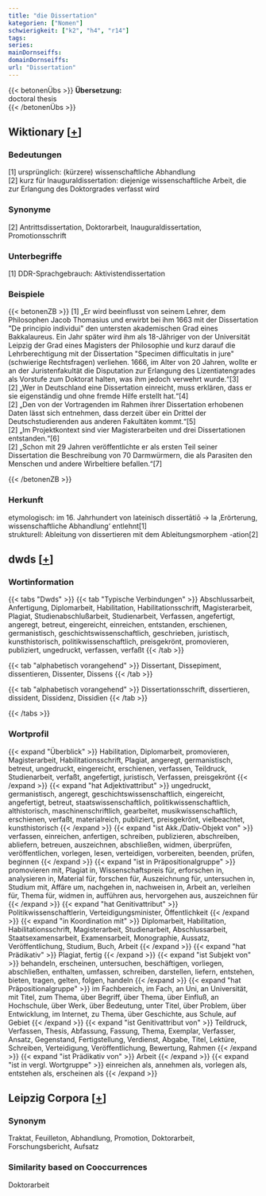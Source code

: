 ```yaml
---
title: "die Dissertation"
kategorien: ["Nomen"]
schwierigkeit: ["k2", "h4", "r14"]
tags:
series:
mainDornseiffs:
domainDornseiffs:
url: "Dissertation"
---
```


{{< betonenÜbs >}}
**Übersetzung:**  
doctoral thesis  
{{< /betonenÜbs >}}

## Wiktionary [[+](https://de.wiktionary.org/wiki/Dissertation)]

### Bedeutungen
[1] ursprünglich: (kürzere) wissenschaftliche Abhandlung  
[2] kurz für Inauguraldissertation: diejenige wissenschaftliche Arbeit, die zur Erlangung des Doktorgrades verfasst wird  

### Synonyme
[2] Antrittsdissertation, Doktorarbeit,  Inauguraldissertation, Promotionsschrift  

### Unterbegriffe
[1] DDR-Sprachgebrauch: Aktivistendissertation  

### Beispiele
{{< betonenZB >}}
[1] „Er wird beeinflusst von seinem Lehrer, dem Philosophen Jacob Thomasius und erwirbt bei ihm 1663 mit der Dissertation "De principio individui" den untersten akademischen Grad eines Bakkalaureus. Ein Jahr später wird ihm als 18-Jähriger von der Universität Leipzig der Grad eines  Magisters der Philosophie und kurz darauf die Lehrberechtigung mit der Dissertation "Specimen difficultatis in jure"  (schwierige Rechtsfragen) verliehen. 1666, im Alter von 20 Jahren, wollte er an der Juristenfakultät die Disputation zur Erlangung des Lizentiatengrades als Vorstufe zum Doktorat halten, was ihm jedoch verwehrt wurde.“[3]  
[2] „Wer in Deutschland eine Dissertation einreicht, muss erklären, dass er sie eigenständig und ohne fremde Hilfe erstellt hat.“[4]  
[2] „Den von der Vortragenden im Rahmen ihrer Dissertation erhobenen Daten lässt sich entnehmen, dass derzeit über ein Drittel der Deutschstudierenden aus anderen Fakultäten kommt.“[5]  
[2] „Im Projektkontext sind vier Magisterarbeiten und drei Dissertationen entstanden.“[6]  
[2] „Schon mit 29 Jahren veröffentlichte er als ersten Teil seiner Dissertation die Beschreibung von 70 Darmwürmern, die als Parasiten den Menschen und andere Wirbeltiere befallen.“[7]  

{{< /betonenZB >}}
### Herkunft
etymologisch: im 16. Jahrhundert von lateinisch dissertātiō → la ‚Erörterung, wissenschaftliche Abhandlung‘ entlehnt[1]  
strukturell: Ableitung von dissertieren mit dem Ableitungsmorphem -ation[2]  



## dwds [[+](https://www.dwds.de/wb/Dissertation)]

### Wortinformation
{{< tabs "Dwds" >}}
{{< tab "Typische Verbindungen" >}}
Abschlussarbeit, Anfertigung, Diplomarbeit, Habilitation, Habilitationsschrift, Magisterarbeit, Plagiat, Studienabschlußarbeit, Studienarbeit, Verfassen, angefertigt, angeregt, betreut, eingereicht, einreichen, entstanden, erschienen, germanistisch, geschichtswissenschaftlich, geschrieben, juristisch, kunsthistorisch, politikwissenschaftlich, preisgekrönt, promovieren, publiziert, ungedruckt, verfassen, verfaßt
{{< /tab >}}

{{< tab "alphabetisch vorangehend" >}}
Dissertant, Dissepiment, dissentieren, Dissenter, Dissens
{{< /tab >}}

{{< tab "alphabetisch vorangehend" >}}
Dissertationsschrift, dissertieren, dissident, Dissidenz, Dissidien
{{< /tab >}}

{{< /tabs >}}

### Wortprofil
{{< expand "Überblick" >}} Habilitation, Diplomarbeit, promovieren, Magisterarbeit, Habilitationsschrift, Plagiat, angeregt, germanistisch, betreut, ungedruckt, eingereicht, erschienen, verfassen, Teildruck, Studienarbeit, verfaßt, angefertigt, juristisch, Verfassen, preisgekrönt {{< /expand >}}
{{< expand "hat Adjektivattribut" >}} ungedruckt, germanistisch, angeregt, geschichtswissenschaftlich, eingereicht, angefertigt, betreut, staatswissenschaftlich, politikwissenschaftlich, althistorisch, maschinenschriftlich, gearbeitet, musikwissenschaftlich, erschienen, verfaßt, materialreich, publiziert, preisgekrönt, vielbeachtet, kunsthistorisch {{< /expand >}}
{{< expand "ist Akk./Dativ-Objekt von" >}} verfassen, einreichen, anfertigen, schreiben, publizieren, abschreiben, abliefern, betreuen, auszeichnen, abschließen, widmen, überprüfen, veröffentlichen, vorlegen, lesen, verteidigen, vorbereiten, beenden, prüfen, beginnen {{< /expand >}}
{{< expand "ist in Präpositionalgruppe" >}} promovieren mit, Plagiat in, Wissenschaftspreis für, erforschen in, analysieren in, Material für, forschen für, Auszeichnung für, untersuchen in, Studium mit, Affäre um, nachgehen in, nachweisen in, Arbeit an, verleihen für, Thema für, widmen in, aufführen aus, hervorgehen aus, auszeichnen für {{< /expand >}}
{{< expand "hat Genitivattribut" >}} Politikwissenschaftlerin, Verteidigungsminister, Öffentlichkeit {{< /expand >}}
{{< expand "in Koordination mit" >}} Diplomarbeit, Habilitation, Habilitationsschrift, Magisterarbeit, Studienarbeit, Abschlussarbeit, Staatsexamensarbeit, Examensarbeit, Monographie, Aussatz, Veröffentlichung, Studium, Buch, Arbeit {{< /expand >}}
{{< expand "hat Prädikativ" >}} Plagiat, fertig {{< /expand >}}
{{< expand "ist Subjekt von" >}} behandeln, erscheinen, untersuchen, beschäftigen, vorliegen, abschließen, enthalten, umfassen, schreiben, darstellen, liefern, entstehen, bieten, tragen, gelten, folgen, handeln {{< /expand >}}
{{< expand "hat Präpositionalgruppe" >}} im Fachbereich, im Fach, an Uni, an Universität, mit Titel, zum Thema, über Begriff, über Thema, über Einfluß, an Hochschule, über Werk, über Bedeutung, unter Titel, über Problem, über Entwicklung, im Internet, zu Thema, über Geschichte, aus Schule, auf Gebiet {{< /expand >}}
{{< expand "ist Genitivattribut von" >}} Teildruck, Verfassen, Thesis, Abfassung, Fassung, Thema, Exemplar, Verfasser, Ansatz, Gegenstand, Fertigstellung, Verdienst, Abgabe, Titel, Lektüre, Schreiben, Verteidigung, Veröffentlichung, Bewertung, Rahmen {{< /expand >}}
{{< expand "ist Prädikativ von" >}} Arbeit {{< /expand >}}
{{< expand "ist in vergl. Wortgruppe" >}} einreichen als, annehmen als, vorlegen als, entstehen als, erscheinen als {{< /expand >}}

## Leipzig Corpora [[+](https://corpora.uni-leipzig.de/en/res?word=Dissertation&corpusId=deu_newscrawl-public_2018)]


### Synonym
Traktat, Feuilleton, Abhandlung, Promotion, Doktorarbeit, Forschungsbericht, Aufsatz


### Similarity based on Cooccurrences
Doktorarbeit

